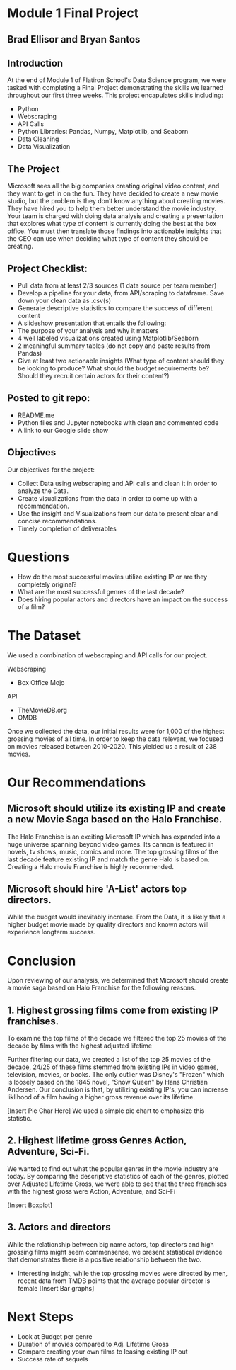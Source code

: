 # Module 1 Final Project

## Brad Ellisor and Bryan Santos

## Introduction

At the end of Module 1 of Flatiron School's Data Science program, we were tasked with completing a Final Project demonstrating the skills we learned throughout our first three weeks. This project encapulates skills including:

* Python
* Webscraping
* API Calls
* Python Libraries: Pandas, Numpy, Matplotlib, and Seaborn
* Data Cleaning
* Data Visualization

## The Project

Microsoft sees all the big companies creating original video content, and they want to get in on the fun. They have decided to create a new movie studio, but the problem is they don’t know anything about creating movies. They have hired you to help them better understand the movie industry.
Your team is charged with doing data analysis and creating a presentation that explores what type of content is currently doing the best at the box office. You must then translate those findings into actionable insights that the CEO can use when deciding what type of content they should be creating.

## Project Checklist:

- Pull data from at least 2/3 sources (1 data source per team member)
- Develop a pipeline for your data, from API/scraping to dataframe. Save down your clean data as .csv(s)
- Generate descriptive statistics to compare the success of different content 
- A slideshow presentation that entails the following:
- The purpose of your analysis and why it matters
- 4 well labeled visualizations created using Matplotlib/Seaborn
- 2 meaningful summary tables (do not copy and paste results from Pandas)
- Give at least two actionable insights (What type of content should they be looking to
produce? What should the budget requirements be? Should they recruit certain actors for their content?)

## Posted to git repo:
- README.me
- Python files and Jupyter notebooks with clean and commented code 
- A link to our Google slide show



## Objectives

Our objectives for the project:

* Collect Data using webscraping and API calls and clean it in order to analyze the Data.
* Create visualizations from the data in order to come up with a recommendation.
* Use the insight and Visualizations from our data to present clear and concise recommendations.
* Timely completion of deliverables

# Questions 
* How do the most successful movies utilize existing IP or are they completely original?
* What are the most successful genres of the last decade?
* Does hiring popular actors and directors have an impact on the success of a film?

# The Dataset
We used a combination of webscraping and API calls for our project. 

Webscraping
* Box Office Mojo

API
 * TheMovieDB.org
 * OMDB

Once we collected the data, our initial results were for 1,000 of the highest grossing movies of all time. In order to keep the data relevant, we focused on movies released between 2010-2020. This yielded us a result of 238 movies. 

# Our Recommendations

## Microsoft should utilize its existing IP and create a new Movie Saga based on the Halo Franchise.
The Halo Franchise is an exciting Microsoft IP which has expanded into a huge universe spanning beyond video games. Its cannon is featured in novels, tv shows, music, comics and more. The top grossing films of the last decade feature existing IP and match the genre Halo is based on. Creating a Halo movie Franchise is highly recommended.

## Microsoft should hire 'A-List' actors top directors.
While the budget would inevitably increase. From the Data, it is likely that a higher budget movie made by quality directors and known actors will experience longterm success.

# Conclusion

Upon reviewing of our analysis, we determined that Microsoft should create a movie saga based on Halo Franchise for the following reasons.

## 1. Highest grossing films come from existing IP franchises.
To examine the top films of the decade we filtered the top 25 movies of the decade by films with the highest adjusted lifetime 

Further filtering our data, we created a list of the top 25 movies of the decade, 24/25 of these films stemmed from existing IPs in video games, television, movies, or books. The only outlier was Disney's "Frozen" which is loosely based on the 1845 novel, "Snow Queen" by Hans Christian Andersen. Our conclusion is that, by utilizing existing IP's, you can increase liklihood of a film having a higher gross revenue over its lifetime.

[Insert Pie Char Here]
We used a simple pie chart to emphasize this statistic.

## 2. Highest lifetime gross  Genres Action, Adventure, Sci-Fi.

We wanted to find out what the popular genres in the movie industry are today. By comparing the descriptive statistics of each of the genres, plotted over Adjusted Lifetime Gross, we were able to see that the three franchises with the highest gross were Action, Adventure, and Sci-Fi

[Insert Boxplot]

## 3. Actors and directors
While the relationship between big name actors, top directors and high grossing films might seem commensense, we present statistical evidence that demonstrates there is a positive relationship between the two. 

* Interesting insight, while the top grossing movies were directed by men, recent data from TMDB points that the average popular director is female
[Insert Bar graphs]


# Next Steps

* Look at Budget per genre
* Duration of movies compared to Adj. Lifetime Gross
* Compare creating your own films to leasing existing IP out 
* Success rate of sequels